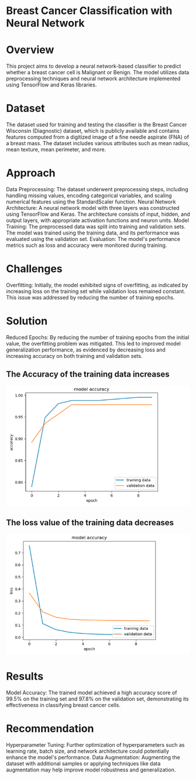 # Breast Cancer Classification with Neural Network

# Overview
This project aims to develop a neural network-based classifier to predict whether a breast cancer cell is Malignant or Benign. The model utilizes data preprocessing techniques and neural network architecture implemented using TensorFlow and Keras libraries.

# Dataset
The dataset used for training and testing the classifier is the Breast Cancer Wisconsin (Diagnostic) dataset, which is publicly available and contains features computed from a digitized image of a fine needle aspirate (FNA) of a breast mass. The dataset includes various attributes such as mean radius, mean texture, mean perimeter, and more.

# Approach
Data Preprocessing: The dataset underwent preprocessing steps, including handling missing values, encoding categorical variables, and scaling numerical features using the StandardScaler function.
Neural Network Architecture: A neural network model with three layers was constructed using TensorFlow and Keras. The architecture consists of input, hidden, and output layers, with appropriate activation functions and neuron units.
Model Training: The preprocessed data was split into training and validation sets. The model was trained using the training data, and its performance was evaluated using the validation set.
Evaluation: The model's performance metrics such as loss and accuracy were monitored during training.

# Challenges
Overfitting: Initially, the model exhibited signs of overfitting, as indicated by increasing loss on the training set while validation loss remained constant. This issue was addressed by reducing the number of training epochs.

# Solution
Reduced Epochs: By reducing the number of training epochs from the initial value, the overfitting problem was mitigated. This led to improved model generalization performance, as evidenced by decreasing loss and increasing accuracy on both training and validation sets.

## The Accuracy of the training data increases 
<img src="breast cancer/Screenshot 2024-04-25 at 10.27.32.png" alt="Model Accuracy Graph">

## The loss value of the training data decreases 
<img src="breast cancer/Screenshot 2024-04-25 at 10.45.58.png" alt="Model Accuracy Graph">


# Results
Model Accuracy: The trained model achieved a high accuracy score of 99.5% on the training set and 97.8% on the validation set, demonstrating its effectiveness in classifying breast cancer cells.

# Recommendation
Hyperparameter Tuning: Further optimization of hyperparameters such as learning rate, batch size, and network architecture could potentially enhance the model's performance.
Data Augmentation: Augmenting the dataset with additional samples or applying techniques like data augmentation may help improve model robustness and generalization.


